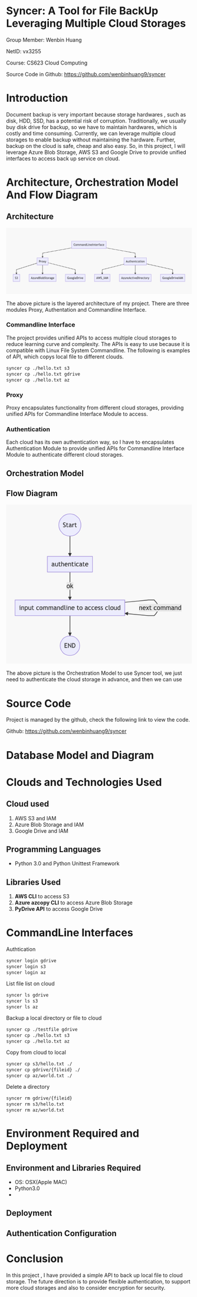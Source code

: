 
# Syncer:  A Tool for File BackUp Leveraging Multiple Cloud Storages

Group Member: Wenbin Huang

NetID: vx3255

Course: CS623 Cloud Computing 

Source Code in Github: https://github.com/wenbinhuang9/syncer

# Introduction 

Document backup is very important because storage hardwares , such as disk, HDD, SSD, has a potential risk of corruption. Traditionally, we usually buy disk drive for backup, so we have to maintain hardwares, which is costly and time consuming. Currently, we can leverage multiple cloud storages to enable backup without maintaining the hardware. Further, backup on the cloud is safe, cheap and also easy. So, in this project, I will leverage Azure Blob Storage, AWS S3 and Google Drive to provide unified interfaces to access back up service on cloud. 

# Architecture, Orchestration Model And Flow Diagram
 
## Architecture 

![](image/Screen%20Shot%202020-11-28%20at%207.48.22%20PM.png)

The above picture is the layered architecture of my project. There are three modules Proxy, Authentation and Commandline Interface. 

### Commandline Interface

The project provides unified APIs to access multiple cloud storages to reduce learning curve and complexity. The APIs is easy to use because it is compatible with Linux File System Commandline. The following is examples of API, which copys local file to different clouds. 

```shell
syncer cp ./hello.txt s3
syncer cp ./hello.txt gdrive
syncer cp ./hello.txt az
```

### Proxy 

Proxy encapsulates functionality from different cloud storages, providing unified APIs for Commandline Interface Module to access.

### Authentication 

Each cloud has its own authentication way, so I have to encapsulates Authentication Module to provide unified APIs for Commandline Interface Module to authenticate different cloud storages. 

## Orchestration Model 


## Flow Diagram

![](image/archestration_model_small.png)

The above picture is the Orchestration Model to use Syncer tool, we just need to authenticate the cloud storage in advance, and then we can use 


# Source Code 

Project is managed by the github, check the following link to view the code. 

Github: https://github.com/wenbinhuang9/syncer

# Database Model and Diagram



# Clouds and Technologies Used 

## Cloud used 
1. AWS S3 and IAM 
2. Azure Blob Storage and IAM
3. Google Drive and IAM 
   
## Programming Languages 

- Python 3.0 and Python Unittest Framework

## Libraries Used 
1. **AWS CLI** to access  S3 
2. **Azure azcopy CLI** to access Azure Blob Storage
3. **PyDrive API** to access Google Drive  

# CommandLine Interfaces 

Authtication
```
syncer login gdrive
syncer login s3
syncer login az
```
List file list on cloud
```
syncer ls gdrive
syncer ls s3
syncer ls az
```
Backup a local directory or file to cloud 
```
syncer cp ./testfile gdrive
syncer cp ./hello.txt s3
syncer cp ./hello.txt az
```
Copy from cloud to local 
```
syncer cp s3/hello.txt ./
syncer cp gdrive/{fileid} ./
syncer cp az/world.txt ./
```
Delete a directory  
```
syncer rm gdrive/{fileid}
syncer rm s3/hello.txt
syncer rm az/world.txt 
```

# Environment Required and Deployment 

## Environment and Libraries Required
- OS: OSX(Apple MAC)
- Python3.0 
- 


## Deployment 

## Authentication Configuration 


# Conclusion 

In this project , I have provided a simple API to back up local file to cloud storage. The future direction is to provide flexible authentication, to support more cloud storages and also to consider encryption for security. 
